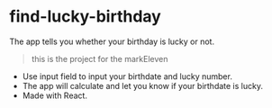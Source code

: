 # find-lucky-birthday
The app tells you whether your birthday is lucky or not.
> this is the project for the markEleven
- Use input field to input your birthdate and lucky number.
- The app will calculate and let you know if your birthdate is lucky.
- Made with React.